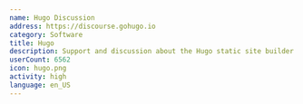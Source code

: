 ```yaml
---
name: Hugo Discussion
address: https://discourse.gohugo.io
category: Software
title: Hugo
description: Support and discussion about the Hugo static site builder.
userCount: 6562
icon: hugo.png
activity: high
language: en_US
---
```

